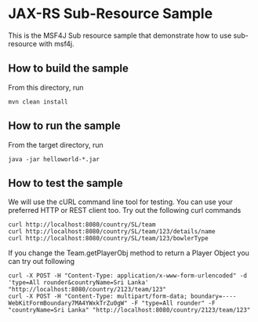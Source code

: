 # JAX-RS Sub-Resource Sample

This is the MSF4J Sub resource sample that demonstrate how to use sub-resource with msf4j.

## How to build the sample

From this directory, run

```
mvn clean install
```

## How to run the sample

From the target directory, run
```
java -jar helloworld-*.jar
```

## How to test the sample

We will use the cURL command line tool for testing. You can use your preferred HTTP or REST client too.
Try out the following curl commands

```
curl http://localhost:8080/country/SL/team
curl http://localhost:8080/country/SL/team/123/details/name
curl http://localhost:8080/country/SL/team/123/bowlerType
```

If you change the Team.getPlayerObj method to return a Player Object you can try out following 
```
curl -X POST -H "Content-Type: application/x-www-form-urlencoded" -d 'type=All rounder&countryName=Sri Lanka' "http://localhost:8080/country/2123/team/123"
curl -X POST -H "Content-Type: multipart/form-data; boundary=----WebKitFormBoundary7MA4YWxkTrZu0gW" -F "type=All rounder" -F "countryName=Sri Lanka" "http://localhost:8080/country/2123/team/123"
```

